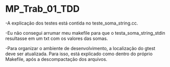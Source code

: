 # MP_Trab_01_TDD

-A explicação dos testes está contida no teste_soma_string.cc.

-Eu não consegui arrumar meu makefile para que o testa_soma_string_stdin resultasse em um txt com os valores das somas.

-Para organizar o ambiente de desenvolvimento, a localização do gtest deve ser atualizada. Para isso, está
explicado como dentro do próprio Makefile, após a descompactação dos arquivos. 